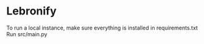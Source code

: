 # Lebronify
To run a local instance, make sure everything is installed in requirements.txt <br />
Run src/main.py
